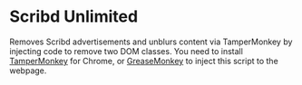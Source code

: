 # Scribd Unlimited

Removes Scribd advertisements and unblurs content via TamperMonkey by injecting code to remove two DOM classes. You need to install [TamperMonkey](https://chrome.google.com/webstore/detail/tampermonkey/dhdgffkkebhmkfjojejmpbldmpobfkfo) for Chrome, or [GreaseMonkey](https://addons.mozilla.org/en-US/firefox/addon/greasemonkey/) to inject this script to the webpage.